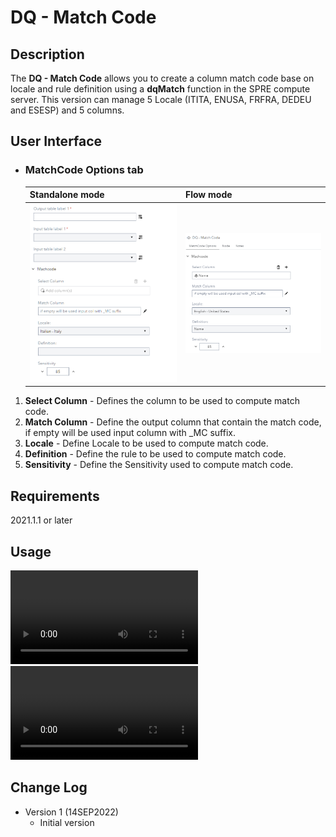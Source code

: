 # DQ - Match Code

## Description

The **DQ - Match Code** allows you to create a column match code base on locale and rule definition using a **dqMatch** function in the SPRE compute server. This version can manage 5 Locale (ITITA, ENUSA, FRFRA, DEDEU and ESESP) and 5 columns.  

## User Interface  

* ### MatchCode Options tab ###

   | Standalone mode | Flow mode |
   | --- | --- |                  
   | ![](img/dqmatch-tabmatchcodeoptions-standalone.png) | ![](img/dqmatch-tabmatchcodeoptions-flowmode.png) |

1. **Select Column**   - Defines the column to be used to compute match code.  
2. **Match Column**    - Define the output column that contain the match code, if empty will be used input column with _MC suffix.    
3. **Locale**          - Define Locale to be used to compute match code.  
4. **Definition**      - Define the rule to be used to compute match code.  
5. **Sensitivity**     - Define the Sensitivity used to compute match code.  

## Requirements

2021.1.1 or later  

## Usage

![Using the DQ - Match Code Custom Step](img/dqmatch.mp4)
<video src="LINK" controls="controls" style="max-width: 730px;">
</video>  

## Change Log

* Version 1 (14SEP2022)
    * Initial version  
	